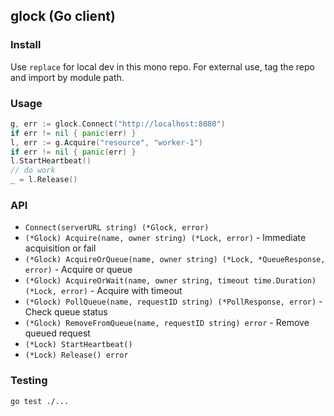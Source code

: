 ## glock (Go client)

### Install
Use `replace` for local dev in this mono repo. For external use, tag the repo and import by module path.

### Usage
```go
g, err := glock.Connect("http://localhost:8080")
if err != nil { panic(err) }
l, err := g.Acquire("resource", "worker-1")
if err != nil { panic(err) }
l.StartHeartbeat()
// do work
_ = l.Release()
```

### API
- `Connect(serverURL string) (*Glock, error)`
- `(*Glock) Acquire(name, owner string) (*Lock, error)` - Immediate acquisition or fail
- `(*Glock) AcquireOrQueue(name, owner string) (*Lock, *QueueResponse, error)` - Acquire or queue
- `(*Glock) AcquireOrWait(name, owner string, timeout time.Duration) (*Lock, error)` - Acquire with timeout
- `(*Glock) PollQueue(name, requestID string) (*PollResponse, error)` - Check queue status
- `(*Glock) RemoveFromQueue(name, requestID string) error` - Remove queued request
- `(*Lock) StartHeartbeat()`
- `(*Lock) Release() error`

### Testing
`go test ./...`



